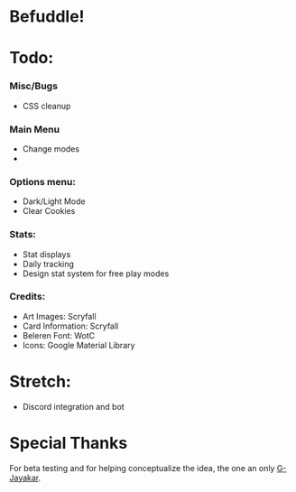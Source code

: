 # Befuddle!

# Todo:

### Misc/Bugs
- CSS cleanup

### Main Menu
- Change modes
- 

### Options menu:
- Dark/Light Mode
- Clear Cookies

### Stats:
- Stat displays
- Daily tracking
- Design stat system for free play modes

### Credits:
- Art Images: Scryfall
- Card Information: Scryfall
- Beleren Font: WotC
- Icons: Google Material Library


# Stretch:
- Discord integration and bot


# Special Thanks
For beta testing and for helping conceptualize the idea, the one an only [G-Jayakar](https://github.com/G-Jayakar).
